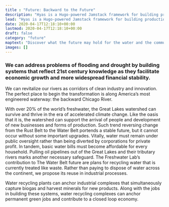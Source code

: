 ```yaml
---
title : "Future: Backward to the Future"
description: "Hyas is a Hugo-powered Jamstack framework for building production-ready websites faster."
lead: "Hyas is a Hugo-powered Jamstack framework for building production-ready websites faster."
date: 2020-04-17T12:18:10+00:00
lastmod: 2020-04-17T12:18:10+00:00
draft: false
category: "future"
maptext: "Discover what the future may hold for the water and the communities who depend on it."
images: []
---
```


### We can address problems of flooding and drought by building systems that reflect 21st century knowledge as they facilitate economic growth and more widespread financial stability. 

We can revitalize our rivers as corridors of clean industry and innovation. The perfect place to begin the transformation is along America’s most engineered waterway: the backward Chicago River.

With over 20% of the world’s freshwater, the Great Lakes watershed can survive and thrive in the era of accelerated climate change.  Like the oasis that it is, the watershed can support the arrival of people and development of new businesses and forms of production.  Such trend reversing change from the Rust Belt to the Water Belt portends a stable future, but it cannot occur without some important upgrades. Vitally, water must remain under public oversight rather than being diverted by corporations for private profit.  In tandem, basic water bills must become affordable for every household.  Pulling oil pipelines out of the Great Lakes and their tributary rivers marks another necessary safeguard.  The Freshwater Lab’s contribution to The Water Belt future are plans for recycling water that is currently treated like waste.  Rather than paying to dispose of water across the continent, we propose its reuse in industrial processes.

Water recycling plants can anchor industrial complexes that simultaneously capture biogas and harvest minerals for new products.  Along with the jobs in building these systems, water recycling complexes can anchor  permanent green jobs and contribute to a closed loop economy.
